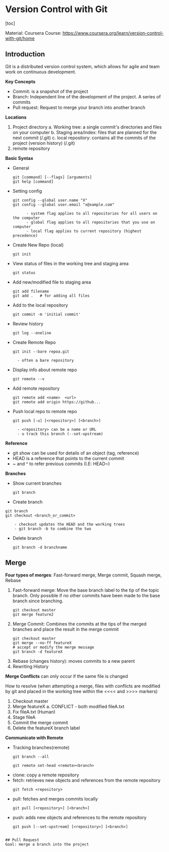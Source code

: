 # Version Control with Git

[toc]

Material: Coursera Course: https://www.coursera.org/learn/version-control-with-git/home


## Introduction
Git is a distributed version control system, which allows for agile and team work on continuous development.


**Key Concepts**
- Commit:  is a snapshot of the project
- Branch: Independent line of the development of the project. A series of commits
- Pull request: Request to merge your branch into another branch

**Locations**
1. Project directory
    a. Working tree: a single commit's directories and files on your computer
    b. Staging area/index: files that are planned for the next commit (/.git)
    c. local repository: contains all the commits of the project (version history) (/.git)
2. remote repository

**Basic Syntax**
- General
    ```git
    git [command] [--flags] [arguments]
    git help [command]   
    ```
- Setting config
    ```git
    git config --global user.name "X"
    git config --global user.email "x@xample.com"
    ```
            - system flag applies to all repositories for all users on the computer
            - global flag applies to all repositories that you use on computer
            - local flag applies to current repository (highest precedence)

- Create New Repo (local)
    ```git
    git init
    ```
- View status of files in the working tree and staging area
    ```git
    git status
    ```
- Add new/modified file to staging area
    ```git
    git add filename
    git add .   # for adding all files
    ```
- Add to the local repository
    ```git
    git commit -m 'initial commit'
    ```
- Review history
    ```git
    git log --oneline
    ```
- Create Remote Repo
    ```git
    git init --bare repoa.git
    ```
        - often a bare repository
- Display info about remote repo
    ```git
    git remote --v
    ```
- Add remote repository
    ```git
    git remote add <name>  <url>
    git remote add origin https://github...
    ```
- Push local repo to remote repo
    ```git
    git push [-u] [<repository>] [<branch>]
    ```
        - <repository> can be a name or URL
        - u track this branch (--set-upstream)



**Reference**
- git show can be used for details of an object (tag, reference)
- HEAD is a reference that points to the current commit    
- ~ and ^ to refer previous commits (I.E: HEAD~)

**Branches**
- Show current branches
    ```git
    git branch
    ```
- Create branch 
```git
git branch
git checkout <branch_or_commit>
```
        - checkout updates the HEAD and the working trees
        - git branch -b to combine the two
- Delete branch
     ```git
    git branch -d branchname
    ```
## Merge


**Four types of merges**: Fast-forward merge, Merge commit, Squash merge, Rebase
1. Fast-forward merge: Move the base branch label to the tip of the topic branch. Only possible if no other commits have been made to the base branch since branching.
    ```git
    git checkout master
    git merge feature2
    ```
2. Merge Commit: Combines the commits at the tips of the merged branches and place the result in the merge commit
    ```git
    git checkout master
    git merge --no-ff featureX    
    # accept or modify the merge message
    git branch -d featureX
    ```   
3. Rebase (changes history): moves commits to a new parent
4. Rewriting History
    
    
    
**Merge Conflicts** can only occur if the same file is changed

How to resolve (when attempting a merge, files with conflicts are modified by git and placed in the working tree within the <<<< and >>>> markers)
1. Checkout master
2. Merge featureX
    a. CONFLICT - both modified fileA.txt
3. Fix fileA.txt (Human)
4. Stage fileA
5. Commit the merge commit
6. Delete the featureX branch label

**Communicate with Remote**
-  Tracking branches(remote)
    ```git
    git branch --all
    
    git remote set-head <remote><branch>
    ```
- clone: copy a remote repository
- fetch: retrieves new objects and references from the remote repository
    ```git
    git fetch <repository>
    ```
- pull: fetches and merges commits locally
    ```git
    git pull [<repository>] [<branch>]
    ```
- push: adds new objects and references to the remote repository
    ```git
    git push [--set-upstream] [<repository>] [<branch>]
```

## Pull Request
Goal: merge a branch into the project